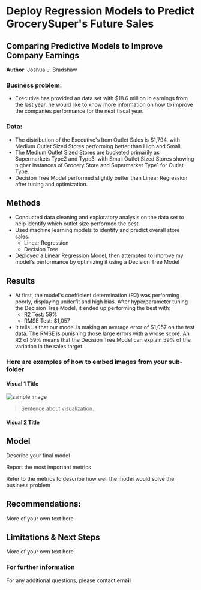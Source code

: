 # Deploy Regression Models to Predict GrocerySuper's Future Sales
## Comparing Predictive Models to Improve Company Earnings

**Author**: Joshua J. Bradshaw 

### Business problem:

* Executive has provided an data set with $18.6 million in earnings from the last year, he would like to know more information on how to improve the companies performance for the next fiscal year.


### Data:
* The distribution of the Executive's Item Outlet Sales is $1,794, with Medium Outlet Sized Stores performing better than High and Small.
* The Medium Outlet Sized Stores are bucketed primarily as Supermarkets Type2 and Type3, with Small Outlet Sized Stores showing higher instances of Grocery Store and Supermarket Type1 for Outlet Type.
* Decision Tree Model performed slightly better than Linear Regression after tuning and optimization.

## Methods
* Conducted data cleaning and exploratory analysis on the data set to help identify which outlet size performed the best.
* Used machine learning models to identify and predict overall store sales.
  * Linear Regression
  * Decision Tree
* Deployed a Linear Regression Model, then attempted to improve my model's performance by optimizing it using a Decision Tree Model


## Results
* At first, the model's coefficient determination (R2) was performing poorly, displaying underfit and high bias. After hyperparameter tuning the Decision Tree Model, it ended up performing the best with:
  * R2 Test: 59%
  * RMSE Test: $1,057
* It tells us that our model is making an average error of $1,057 on the test data. The RMSE is punishing those large errors with a wrose score. An R2 of 59% means that the Decision Tree Model can explain 59% of the variation in the sales target.

### Here are examples of how to embed images from your sub-folder


#### Visual 1 Title
![sample image](project1_sample_image.png)

> Sentence about visualization.

#### Visual 2 Title

## Model

Describe your final model

Report the most important metrics

Refer to the metrics to describe how well the model would solve the business problem

## Recommendations:

More of your own text here


## Limitations & Next Steps

More of your own text here


### For further information


For any additional questions, please contact **email**
